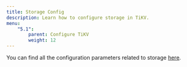 ```yaml
---
title: Storage Config
description: Learn how to configure storage in TiKV.
menu:
    "5.1":
        parent: Configure TiKV
        weight: 12
---
```



You can find all the configuration parameters related to storage [here](../tikv-configuration-file/#storage).
